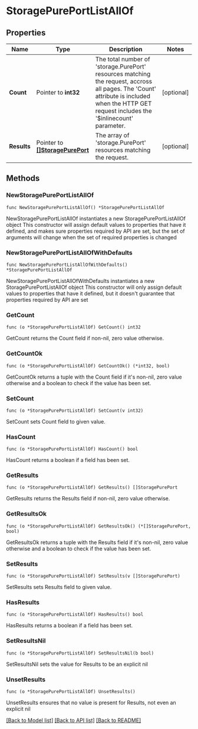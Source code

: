 # StoragePurePortListAllOf

## Properties

Name | Type | Description | Notes
------------ | ------------- | ------------- | -------------
**Count** | Pointer to **int32** | The total number of &#39;storage.PurePort&#39; resources matching the request, accross all pages. The &#39;Count&#39; attribute is included when the HTTP GET request includes the &#39;$inlinecount&#39; parameter. | [optional] 
**Results** | Pointer to [**[]StoragePurePort**](StoragePurePort.md) | The array of &#39;storage.PurePort&#39; resources matching the request. | [optional] 

## Methods

### NewStoragePurePortListAllOf

`func NewStoragePurePortListAllOf() *StoragePurePortListAllOf`

NewStoragePurePortListAllOf instantiates a new StoragePurePortListAllOf object
This constructor will assign default values to properties that have it defined,
and makes sure properties required by API are set, but the set of arguments
will change when the set of required properties is changed

### NewStoragePurePortListAllOfWithDefaults

`func NewStoragePurePortListAllOfWithDefaults() *StoragePurePortListAllOf`

NewStoragePurePortListAllOfWithDefaults instantiates a new StoragePurePortListAllOf object
This constructor will only assign default values to properties that have it defined,
but it doesn't guarantee that properties required by API are set

### GetCount

`func (o *StoragePurePortListAllOf) GetCount() int32`

GetCount returns the Count field if non-nil, zero value otherwise.

### GetCountOk

`func (o *StoragePurePortListAllOf) GetCountOk() (*int32, bool)`

GetCountOk returns a tuple with the Count field if it's non-nil, zero value otherwise
and a boolean to check if the value has been set.

### SetCount

`func (o *StoragePurePortListAllOf) SetCount(v int32)`

SetCount sets Count field to given value.

### HasCount

`func (o *StoragePurePortListAllOf) HasCount() bool`

HasCount returns a boolean if a field has been set.

### GetResults

`func (o *StoragePurePortListAllOf) GetResults() []StoragePurePort`

GetResults returns the Results field if non-nil, zero value otherwise.

### GetResultsOk

`func (o *StoragePurePortListAllOf) GetResultsOk() (*[]StoragePurePort, bool)`

GetResultsOk returns a tuple with the Results field if it's non-nil, zero value otherwise
and a boolean to check if the value has been set.

### SetResults

`func (o *StoragePurePortListAllOf) SetResults(v []StoragePurePort)`

SetResults sets Results field to given value.

### HasResults

`func (o *StoragePurePortListAllOf) HasResults() bool`

HasResults returns a boolean if a field has been set.

### SetResultsNil

`func (o *StoragePurePortListAllOf) SetResultsNil(b bool)`

 SetResultsNil sets the value for Results to be an explicit nil

### UnsetResults
`func (o *StoragePurePortListAllOf) UnsetResults()`

UnsetResults ensures that no value is present for Results, not even an explicit nil

[[Back to Model list]](../README.md#documentation-for-models) [[Back to API list]](../README.md#documentation-for-api-endpoints) [[Back to README]](../README.md)



